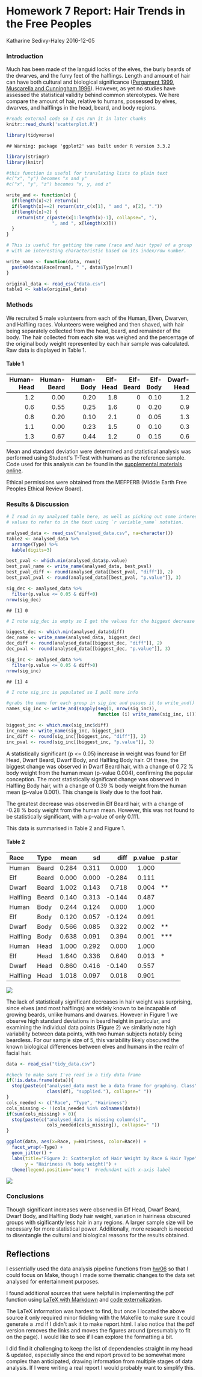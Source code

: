 Homework 7 Report: Hair Trends in the Free Peoples
================
Katharine Sedivy-Haley
2016-12-05

### Introduction

Much has been made of the languid locks of the elves, the burly beards of the dwarves, and the furry feet of the halflings. Length and amount of hair can have both cultural and biological significance ([Pergament 1999](http://scholarship.kentlaw.iit.edu/cgi/viewcontent.cgi?article=3182&context=cklawreview), [Muscarella and Cunningham 1996](http://www.sciencedirect.com.ezproxy.library.ubc.ca/science/article/pii/0162309595001301)). However, as yet no studies have assessed the statistical validity behind common stereotypes. We here compare the amount of hair, relative to humans, possessed by elves, dwarves, and halflings in the head, beard, and body regions.

``` r
#reads external code so I can run it in later chunks
knitr::read_chunk('scatterplot.R')
```

``` r
library(tidyverse)
```

    ## Warning: package 'ggplot2' was built under R version 3.3.2

``` r
library(stringr)
library(knitr)

#this function is useful for translating lists to plain text
#c("x", "y") becomes "x and y"
#c("x", "y", "z") becomes "x, y, and z"

write_and <- function(x) {
  if(length(x)<2) return(x)
  if(length(x)==2) return(str_c(x[1], " and ", x[2], "."))
  if(length(x)>2) {
    return(str_c(paste(x[1:length(x)-1], collapse=", "), 
                 ", and ", x[length(x)]))
  }
}

# This is useful for getting the name (race and hair type) of a group
# with an interesting characteristic based on its index/row number.

write_name <- function(data, rnum){
  paste0(data$Race[rnum], " ", data$Type[rnum])
}

original_data <- read_csv("data.csv")
table1 <- kable(original_data)
```

### Methods

We recruited 5 male volunteers from each of the Human, Elven, Dwarven, and Halfling races. Volunteers were weighed and then shaved, with hair being separately collected from the head, beard, and remainder of the body. The hair collected from each site was weighed and the percentage of the original body weight represented by each hair sample was calculated. Raw data is displayed in Table 1.

#### Table 1

|  Human-Head|  Human-Beard|  Human-Body|  Elf-Head|  Elf-Beard|  Elf-Body|  Dwarf-Head|  Dwarf-Beard|  Dwarf-Body|  Halfling-Head|  Halfling-Beard|  Halfling-Body|
|-----------:|------------:|-----------:|---------:|----------:|---------:|-----------:|------------:|-----------:|--------------:|---------------:|--------------:|
|         1.2|         0.00|        0.20|       1.8|          0|      0.10|         1.2|         0.90|        0.60|           1.10|             0.0|           0.54|
|         0.6|         0.55|        0.25|       1.6|          0|      0.20|         0.9|         1.10|        0.45|           0.98|             0.0|           0.78|
|         0.8|         0.20|        0.10|       2.1|          0|      0.05|         1.3|         1.20|        0.68|           1.04|             0.0|           0.59|
|         1.1|         0.00|        0.23|       1.5|          0|      0.10|         0.3|         0.86|        0.53|           0.87|             0.7|           0.62|
|         1.3|         0.67|        0.44|       1.2|          0|      0.15|         0.6|         0.95|        0.57|           1.10|             0.0|           0.66|

Mean and standard deviation were determined and statistical analysis was performed using Student's T-Test with humans as the reference sample. Code used for this analysis can be found in the [supplemental materials online](https://github.com/STAT545-UBC/sedivy-haley_katharine/blob/master/hw07_Make/Analysis.R).

Ethical permissions were obtained from the MEFPERB (Middle Earth Free Peoples Ethical Review Board).

### Results & Discussion

``` r
# I read in my analysed table here, as well as picking out some interesting
# values to refer to in the text using `r variable_name` notation.

analysed_data <- read_csv("analysed_data.csv", na=character()) 
table2 <- analysed_data %>%
  arrange(Type) %>%
  kable(digits=3)

best_pval <- which.min(analysed_data$p.value)
best_pval_name <- write_name(analysed_data, best_pval)
best_pval_diff <- round(analysed_data[[best_pval, "diff"]], 2)
best_pval_pval <- round(analysed_data[[best_pval, "p.value"]], 3)

sig_dec <- analysed_data %>%
  filter(p.value <= 0.05 & diff<0) 
nrow(sig_dec)
```

    ## [1] 0

``` r
# I note sig_dec is empty so I get the values for the biggest decrease

biggest_dec <- which.min(analysed_data$diff)
dec_name <- write_name(analysed_data, biggest_dec)
dec_diff <- round(analysed_data[[biggest_dec, "diff"]], 2)
dec_pval <- round(analysed_data[[biggest_dec, "p.value"]], 3)

sig_inc <- analysed_data %>%
  filter(p.value <= 0.05 & diff>0)
nrow(sig_inc)
```

    ## [1] 4

``` r
# I note sig_inc is populated so I pull more info

#grabs the name for each group in sig_inc and passes it to write_and()
names_sig_inc <- write_and(sapply(seq(1, nrow(sig_inc)), 
                                  function (i) write_name(sig_inc, i)))

biggest_inc <- which.max(sig_inc$diff)
inc_name <- write_name(sig_inc, biggest_inc)
inc_diff <- round(sig_inc[[biggest_inc, "diff"]], 2)
inc_pval <- round(sig_inc[[biggest_inc, "p.value"]], 3)
```

A statistically significant (p &lt;= 0.05) increase in weight was found for Elf Head, Dwarf Beard, Dwarf Body, and Halfling Body hair. Of these, the biggest change was observed in Dwarf Beard hair, with a change of 0.72 % body weight from the human mean (p-value 0.004), confirming the popular conception. The most statistically significant change was observed in Halfling Body hair, with a change of 0.39 % body weight from the human mean (p-value 0.001). This change is likely due to the foot hair.

The greatest decrease was observed in Elf Beard hair, with a change of -0.28 % body weight from the human mean. However, this was not found to be statistically significant, with a p-value of only 0.111.

This data is summarised in Table 2 and Figure 1.

#### Table 2

| Race     | Type  |   mean|     sd|    diff|  p.value| p.star |
|:---------|:------|------:|------:|-------:|--------:|:-------|
| Human    | Beard |  0.284|  0.311|   0.000|    1.000|        |
| Elf      | Beard |  0.000|  0.000|  -0.284|    0.111|        |
| Dwarf    | Beard |  1.002|  0.143|   0.718|    0.004| \*\*   |
| Halfling | Beard |  0.140|  0.313|  -0.144|    0.487|        |
| Human    | Body  |  0.244|  0.124|   0.000|    1.000|        |
| Elf      | Body  |  0.120|  0.057|  -0.124|    0.091|        |
| Dwarf    | Body  |  0.566|  0.085|   0.322|    0.002| \*\*   |
| Halfling | Body  |  0.638|  0.091|   0.394|    0.001| \*\*\* |
| Human    | Head  |  1.000|  0.292|   0.000|    1.000|        |
| Elf      | Head  |  1.640|  0.336|   0.640|    0.013| \*     |
| Dwarf    | Head  |  0.860|  0.416|  -0.140|    0.557|        |
| Halfling | Head  |  1.018|  0.097|   0.018|    0.901|        |

![](barplot.png)

The lack of statistically significant decreases in hair weight was surprising, since elves (and most halflings) are widely known to be incapable of growing beards, unlike humans and dwarves. However in Figure 1 we observe high standard deviations in beard height in particular, and examining the individual data points (Figure 2) we similarly note high variability between data points, with two human subjects notably being beardless. For our sample size of 5, this variability likely obscured the known biological differences between elves and humans in the realm of facial hair.

``` r
data <- read_csv("tidy_data.csv")

#check to make sure I've read in a tidy data frame
if(!is.data.frame(data)){
  stop(paste(c("analysed_data must be a data frame for graphing. Class", 
               class(df), "supplied."), collapse=" "))
}
cols_needed <- c("Race", "Type", "Hairiness")
cols_missing <- !(cols_needed %in% colnames(data))
if(sum(cols_missing) > 0){
  stop(paste(c("analysed_data is missing column(s)", 
               cols_needed[cols_missing]), collapse=" "))
}

ggplot(data, aes(x=Race, y=Hairiness, color=Race)) + 
  facet_wrap(~Type) +
  geom_jitter() +
  labs(title="Figure 2: Scatterplot of Hair Weight by Race & Hair Type", 
       y = "Hairiness (% body weight)") + 
  theme(legend.position="none")  #redundant with x-axis label
```

![](hw07_report_files/figure-markdown_github/scatterplot-1.png)

### Conclusions

Though significant increases were observed in Elf Head, Dwarf Beard, Dwarf Body, and Halfling Body hair weight, variation in hairiness obscured groups with sigificantly less hair in any regions. A larger sample size will be necessary for more statistical power. Additionally, more research is needed to disentangle the cultural and biological reasons for the results obtained.

Reflections
-----------

I essentially used the data analysis pipeline functions from [hw06](https://github.com/STAT545-UBC/sedivy-haley_katharine/blob/master/hw06_FunctionsNesting/hw06_FunctionsNesting.md) so that I could focus on Make, though I made some thematic changes to the data set analysed for entertainment purposes.

I found additional sources that were helpful in implementing the pdf function using [LaTeX with Markdown](http://tech.lauritz.me/easy-latex-with-markdown-pandoc/) and [code externalization](http://zevross.com/blog/2014/07/09/making-use-of-external-r-code-in-knitr-and-r-markdown/).

The LaTeX information was hardest to find, but once I located the above source it only required minor fiddling with the Makefile to make sure it could generate a .md if I didn't ask it to make report.html. I also notice that the pdf version removes the links and moves the figures around (presumably to fit on the page). I would like to see if I can explore the formatting a bit.

I did find it challenging to keep the list of dependencies straight in my head & updated, especially since the end report proved to be somewhat more complex than anticipated, drawing information from multiple stages of data analysis. If I were writing a real report I would probably want to simplify this.
